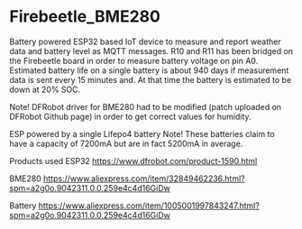 # Firebeetle_BME280

Battery powered ESP32 based IoT device to measure and report weather data and battery level as MQTT messages. R10 and R11 has been bridged on the Firebeetle board in order to measure battery voltage on pin A0.
Estimated battery life on a single battery is about 940 days if measurement data is sent every 15 minutes and. At that time the battery is estimated to be down at 20% SOC.

Note!
DFRobot driver for BME280 had to be modified (patch uploaded on DFRobot Github page) in order to get correct values for humidity. 

ESP powered by a single Lifepo4 battery
Note! These batteries claim to have a capacity of 7200mA but are in fact 5200mA in average.

Products used
ESP32 https://www.dfrobot.com/product-1590.html

BME280 https://www.aliexpress.com/item/32849462236.html?spm=a2g0o.9042311.0.0.259e4c4d16GiDw

Battery https://www.aliexpress.com/item/1005001997843247.html?spm=a2g0o.9042311.0.0.259e4c4d16GiDw

